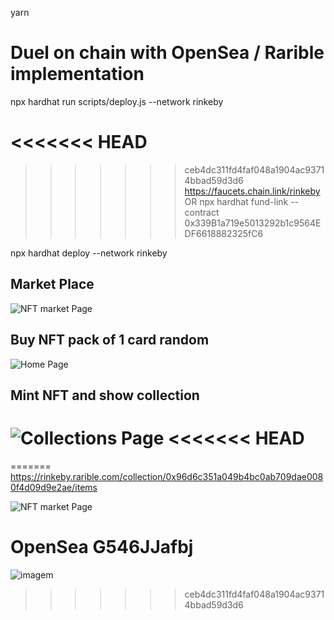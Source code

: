 yarn 

# Duel on chain with OpenSea / Rarible implementation
npx hardhat run scripts/deploy.js --network rinkeby

<<<<<<< HEAD
=======

>>>>>>> ceb4dc311fd4faf048a1904ac93714bbad59d3d6
https://faucets.chain.link/rinkeby  OR
npx hardhat fund-link --contract 0x339B1a719e5013292b1c9564EDF6618882325fC6

npx hardhat deploy --network rinkeby

## Market Place
![NFT market Page](https://github.com/mcruzvas/nft_duel/blob/main/Screenshot%202022-01-16%20194839.png?raw=true)
## Buy NFT pack of 1 card random
![Home Page](https://raw.githubusercontent.com/mcruzvas/nft_duel/main/screensho1.png)
## Mint NFT and show collection
![Collections Page](https://raw.githubusercontent.com/mcruzvas/nft_duel/main/screenshot2.png)
<<<<<<< HEAD
=======
=======
https://rinkeby.rarible.com/collection/0x96d6c351a049b4bc0ab709dae0080f4d09d9e2ae/items

![NFT market Page](https://github.com/mcruzvas/nft_duel/blob/main/Screenshot%202022-01-16%20194839.png?raw=true)
# OpenSea G546JJafbj
![imagem](https://user-images.githubusercontent.com/15989933/149954156-fa829433-6c86-40f9-ab29-a68b4042cbe5.png)
>>>>>>> ceb4dc311fd4faf048a1904ac93714bbad59d3d6
